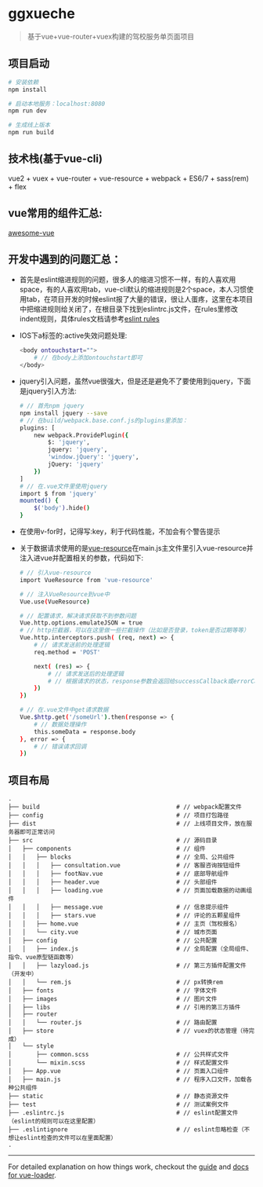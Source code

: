 # ggxueche

> 基于vue+vue-router+vuex构建的驾校服务单页面项目

## 项目启动
``` bash
# 安装依赖
npm install

# 启动本地服务：localhost:8080
npm run dev

# 生成线上版本
npm run build
```
## 技术栈(基于vue-cli)
vue2 + vuex + vue-router + vue-resource + webpack + ES6/7 + sass(rem) + flex

## vue常用的组件汇总:
[awesome-vue](https://github.com/vuejs/awesome-vue)

## 开发中遇到的问题汇总：
* 首先是eslint缩进规则的问题，很多人的缩进习惯不一样，有的人喜欢用space，有的人喜欢用tab，vue-cli默认的缩进规则是2个space，本人习惯使用tab，在项目开发的时候eslint报了大量的错误，很让人蛋疼，这里在本项目中把缩进规则给关闭了，在根目录下找到eslintrc.js文件，在rules里修改indent规则，具体rules文档请参考[eslint rules](http://eslint.org/docs/rules/)

* IOS下a标签的:active失效问题处理:
    ``` bash
    <body ontouchstart="">
        # // 在body上添加ontouchstart即可
    </body>
    ```

* jquery引入问题，虽然vue很强大，但是还是避免不了要使用到jquery，下面是jquery引入方法:
    ``` bash
    # // 首先npm jquery
    npm install jquery --save
    # // 在build/webpack.base.conf.js的plugins里添加：
    plugins: [
        new webpack.ProvidePlugin({
            $: 'jquery',
            jquery: 'jquery',
            'window.jQuery': 'jquery',
            jQuery: 'jquery'
        })
    ]
    # // 在.vue文件里使用jquery
    import $ from 'jquery'
    mounted() {
        $('body').hide()
    }
    ```

* 在使用v-for时，记得写:key，利于代码性能，不加会有个警告提示

* 关于数据请求使用的是[vue-resource](https://github.com/pagekit/vue-resource)在main.js主文件里引入vue-resource并注入进vue并配置相关的参数，代码如下:
    ``` bash
    # // 引入vue-resource
    import VueResource from 'vue-resource'

    # // 注入VueResource到vue中
    Vue.use(VueResource)
    
    # // 配置请求，解决请求获取不到参数问题
    Vue.http.options.emulateJSON = true
    # // http拦截器，可以在这里做一些拦截操作（比如是否登录，token是否过期等等）
    Vue.http.interceptors.push( (req, next) => {
        # // 请求发送前的处理逻辑
        req.method = 'POST'

        next( (res) => {
            # // 请求发送后的处理逻辑
            # // 根据请求的状态，response参数会返回给successCallback或errorCallback
        })
    })

    # // 在.vue文件中get请求数据
    Vue.$http.get('/someUrl').then(response => {
        # // 数据处理操作
        this.someData = response.body
    }, error => {
        # // 错误请求回调
    })
    ```

## 项目布局

```
.
├── build                                       # // webpack配置文件
├── config                                      # // 项目打包路径
├── dist                                        # // 上线项目文件，放在服务器即可正常访问
├── src                                         # // 源码目录
│   ├── components                              # // 组件
│   │   ├── blocks                              # // 全局、公共组件
│   │   │   ├── consultation.vue                # // 客服咨询按钮组件
│   │   │   ├── footNav.vue                     # // 底部导航组件
│   │   │   ├── header.vue                      # // 头部组件
│   │   │   ├── loading.vue                     # // 页面加载数据的动画组件
│   │   │   ├── message.vue                     # // 信息提示组件
│   │   │   ├── stars.vue                       # // 评论的五颗星组件
│   │   ├── home.vue                            # // 主页（驾校报名） 
│   │   └── city.vue                            # // 城市页面  
│   ├── config                                  # // 公共配置
│   │   ├── index.js                            # // 全局配置（全局组件、指令、vue原型链函数等）
│   │   ├── lazyload.js                         # // 第三方插件配置文件（开发中）
│   │   └── rem.js                              # // px转换rem
│   ├── fonts                                   # // 字体文件
│   ├── images                                  # // 图片文件
│   ├── libs                                    # // 引用的第三方插件
│   ├── router
│   │   └── router.js                           # // 路由配置
│   ├── store                                   # // vuex的状态管理（待完成）
│   └── style
│       ├── common.scss                         # // 公共样式文件
│       └── mixin.scss                          # // 样式配置文件
│   ├── App.vue                                 # // 页面入口组件
│   ├── main.js                                 # // 程序入口文件，加载各种公共组件
├── static                                      # // 静态资源文件
├── test                                        # // 测试案例文件
├── .eslintrc.js                                # // eslint配置文件（eslint的规则可以在这里配置）
├── .eslintignore                               # // eslint忽略检查（不想让eslint检查的文件可以在里面配置）
.
```

---
For detailed explanation on how things work, checkout the [guide](http://vuejs-templates.github.io/webpack/) and [docs for vue-loader](http://vuejs.github.io/vue-loader).
